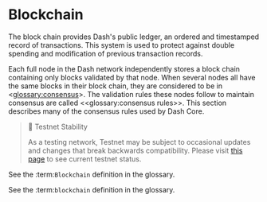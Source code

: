 # Blockchain

The block chain provides Dash's public ledger, an ordered and timestamped record of transactions. This system is used to protect against double spending and modification of previous transaction records.

Each full node in the Dash network independently stores a block chain containing only blocks validated by that node. When several nodes all have the same blocks in their block chain, they are considered to be in <<glossary:consensus>>. The validation rules these nodes follow to maintain consensus are called <<glossary:consensus rules>>. This section describes many of the consensus rules used by Dash Core.

> 🚧 Testnet Stability
>
> As a testing network, Testnet may be subject to occasional updates and changes that break backwards compatibility. Please visit [this page](https://dash-testnet.freshstatus.io/) to see current testnet status.


See the :term:`Blockchain` definition in the glossary.

See the :term:`blockchain` definition in the glossary.
